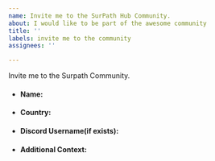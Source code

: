 ```yaml
---
name: Invite me to the SurPath Hub Community.
about: I would like to be part of the awesome community
title: ''
labels: invite me to the community
assignees: ''

---
```


<!---
We look forward to having you part of our community.
Don't forget after accepting the invitation, please make it public so it appears on your GitHub profile for everyone else to see, you can do this by finding your name in the GitHub organization list and change the dropdown to public https://github.com/orgs/surpathcommunity/people
-->

Invite me to the Surpath Community.

<!--more-specification(if any)-->

<!--Some Details-->

- #### Name:

- #### Country:

- #### Discord Username(if exists):

<!--https://discord.com/invite/RATJsSGM9d (link to our discord server)-->

- #### Additional Context:
<!--Where did you meet Surpath?-->

<!--Why do you want to join-->
